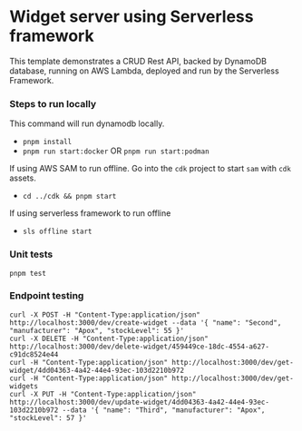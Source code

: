 # Widget server using Serverless framework

This template demonstrates a CRUD Rest API, backed by DynamoDB database, running on AWS Lambda, deployed and run by the Serverless Framework.

### Steps to run locally

This command will run dynamodb locally.

* `pnpm install`
* `pnpm run start:docker` OR `pnpm run start:podman`

If using AWS SAM to run offline. Go into the `cdk` project to start `sam` with `cdk` assets.

* `cd ../cdk && pnpm start`

If using serverless framework to run offline
* `sls offline start`

### Unit tests

```
pnpm test
```

### Endpoint testing

``````
curl -X POST -H "Content-Type:application/json" http://localhost:3000/dev/create-widget --data '{ "name": "Second", "manufacturer": "Apox", "stockLevel": 55 }'
curl -X DELETE -H "Content-Type:application/json" http://localhost:3000/dev/delete-widget/459449ce-18dc-4554-a627-c91dc8524e44
curl -H "Content-Type:application/json" http://localhost:3000/dev/get-widget/4dd04363-4a42-44e4-93ec-103d2210b972
curl -H "Content-Type:application/json" http://localhost:3000/dev/get-widgets
curl -X PUT -H "Content-Type:application/json" http://localhost:3000/dev/update-widget/4dd04363-4a42-44e4-93ec-103d2210b972 --data '{ "name": "Third", "manufacturer": "Apox", "stockLevel": 57 }'
``````
